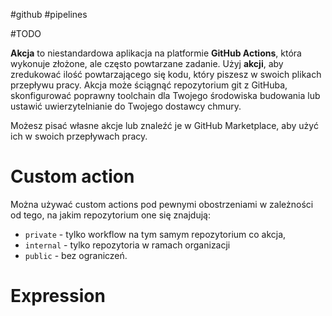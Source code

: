 #github #pipelines

#TODO

**Akcja** to niestandardowa aplikacja na platformie **GitHub Actions**, która wykonuje złożone, ale często powtarzane zadanie. Użyj **akcji**, aby zredukować ilość powtarzającego się kodu, który piszesz w swoich plikach przepływu pracy. Akcja może ściągnąć repozytorium git z GitHuba, skonfigurować poprawny toolchain dla Twojego środowiska budowania lub ustawić uwierzytelnianie do Twojego dostawcy chmury.

Możesz pisać własne akcje lub znaleźć je w GitHub Marketplace, aby użyć ich w swoich przepływach pracy.

# Custom action

Można używać custom actions pod pewnymi obostrzeniami w zależności od tego, na jakim repozytorium one się znajdują:

- `private` - tylko workflow na tym samym repozytorium co akcja,
- `internal` - tylko repozytoria w ramach organizacji
- `public` - bez ograniczeń.

# Expression
